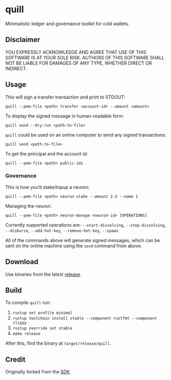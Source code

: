 # quill

Minimalistic ledger and governance toolkit for cold wallets.

## Disclaimer

YOU EXPRESSLY ACKNOWLEDGE AND AGREE THAT USE OF THIS SOFTWARE IS AT YOUR SOLE RISK.
AUTHORS OF THIS SOFTWARE SHALL NOT BE LIABLE FOR DAMAGES OF ANY TYPE, WHETHER DIRECT OR INDIRECT.

## Usage

This will sign a transfer transaction and print to STDOUT:

    quill --pem-file <path> transfer <account-id> --amount <amount>

To display the signed message in human-readable form:

    quill send --dry-run <path-to-file>

`quill` could be used on an online computer to send any signed transactions:

    quill send <path-to-file>

To get the principal and the account id:

    quill --pem-file <path> public-ids

### Governance

This is how you’d stake/topup a neuron:

    quill --pem-file <path> neuron-stake --amount 2.5 --name 1

Managing the neuron:

    quill --pem-file <path> neuron-manage <neuron-id> [OPERATIONS]

Currently supported operations are: `--start-dissolving`, `--stop-dissolving`, `--disburse`, `--add-hot-key`, `--remove-hot-key`, `--spawn`.

All of the commands above will generate signed messages, which can be sent on the online machine using the `send` command from above.

## Download

Use binaries from the latest [release](https://github.com/dfinity/quill/releases).

## Build

To compile `quill` run:

1. `rustup set profile minimal`
2. `rustup toolchain install stable --component rustfmt --component clippy`
3. `rustup override set stable`
4. `make release`

After this, find the binary at `target/release/quill`.

## Credit

Originally forked from the [SDK](https://github.com/dfinity/sdk).
